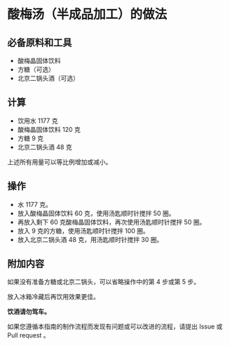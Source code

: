 # 酸梅汤（半成品加工）的做法

## 必备原料和工具

- 酸梅晶固体饮料
- 方糖（可选）
- 北京二锅头酒（可选）

## 计算

- 饮用水 1177 克
- 酸梅晶固体饮料 120 克
- 方糖 9 克
- 北京二锅头酒 48 克

上述所有用量可以等比例增加或减小。

## 操作

- 水 1177 克。
- 放入酸梅晶固体饮料 60 克，使用汤匙顺时针搅拌 50 圈。
- 再放入剩下 60 克酸梅晶固体饮料，再次使用汤匙顺时针搅拌 50 圈。
- 放入 9 克的方糖，使用汤匙顺时针搅拌 100 圈。
- 放入北京二锅头酒 48 克，用汤匙顺时针搅拌 30 圈。

## 附加内容

如果没有准备方糖或北京二锅头，可以省略操作中的第 4 步或第 5 步。

放入冰箱冷藏后再饮用效果更佳。

**饮酒请勿驾车。**

如果您遵循本指南的制作流程而发现有问题或可以改进的流程，请提出 Issue 或 Pull request 。
